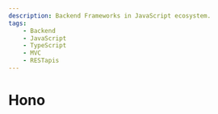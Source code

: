 ```yaml
---
description: Backend Frameworks in JavaScript ecosystem.
tags:
    - Backend
    - JavaScript
    - TypeScript
    - MVC
    - RESTapis
---
```


# Hono
